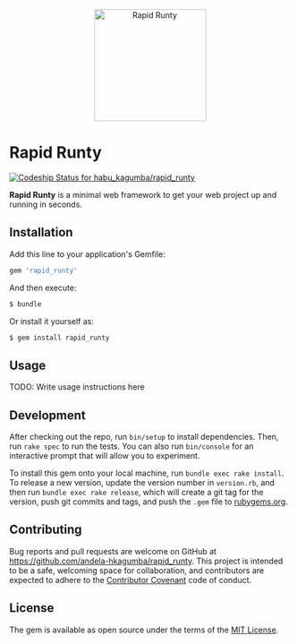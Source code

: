 <div style="text-align:center;">
<a href="http://bukly.herokuapp.com"><img src="http://res.cloudinary.com/habu-kagumba/image/upload/v1470398003/rapid_runty_dpkdaq.svg" alt="Rapid Runty" width="200"></a>
</div>


# Rapid Runty

[ ![Codeship Status for habu_kagumba/rapid_runty](https://codeship.com/projects/40afab90-3dfa-0134-2ce5-365d6082cf0e/status?branch=master) ](https://codeship.com/projects/167291)

**Rapid Runty** is a minimal web framework to get your web project up and running in seconds.

## Installation

Add this line to your application's Gemfile:

```ruby
gem 'rapid_runty'
```

And then execute:

```bash
$ bundle
```

Or install it yourself as:

```bash
$ gem install rapid_runty
```

## Usage

TODO: Write usage instructions here

## Development

After checking out the repo, run `bin/setup` to install dependencies. Then, run `rake spec` to run the tests. You can also run `bin/console` for an interactive prompt that will allow you to experiment.

To install this gem onto your local machine, run `bundle exec rake install`. To release a new version, update the version number in `version.rb`, and then run `bundle exec rake release`, which will create a git tag for the version, push git commits and tags, and push the `.gem` file to [rubygems.org](https://rubygems.org).

## Contributing

Bug reports and pull requests are welcome on GitHub at https://github.com/andela-hkagumba/rapid_runty. This project is intended to be a safe, welcoming space for collaboration, and contributors are expected to adhere to the [Contributor Covenant](http://contributor-covenant.org) code of conduct.


## License

The gem is available as open source under the terms of the [MIT License](http://opensource.org/licenses/MIT).

